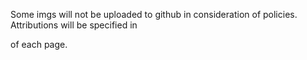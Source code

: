 Some imgs will not be uploaded to github in consideration of policies. Attributions will be specified in <footer> of each page.

